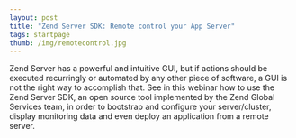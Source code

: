 ```yaml
---
layout: post
title: "Zend Server SDK: Remote control your App Server"
tags: startpage
thumb: /img/remotecontrol.jpg
---
```

Zend Server has a powerful and intuitive GUI, but if actions should be executed recurringly or automated by any other piece of software, a GUI is not the right way to accomplish that. See in this webinar how to use the Zend Server SDK, an open source tool implemented by the Zend Global Services team, in order to bootstrap and configure your server/cluster, display monitoring data and even deploy an application from a remote server. 
